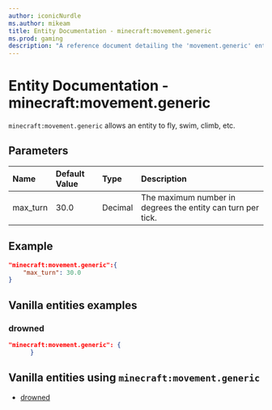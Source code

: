 ```yaml
---
author: iconicNurdle
ms.author: mikeam
title: Entity Documentation - minecraft:movement.generic
ms.prod: gaming
description: "A reference document detailing the 'movement.generic' entity component"
---
```


# Entity Documentation - minecraft:movement.generic

`minecraft:movement.generic` allows an entity to fly, swim, climb, etc.

## Parameters

|Name |Default Value  |Type  |Description  |
|:----------|:----------|:----------|:----------|
| max_turn| 30.0| Decimal| The maximum number in degrees the entity can turn per tick. |

## Example

```json
"minecraft:movement.generic":{
    "max_turn": 30.0
}
```

## Vanilla entities examples

### drowned

```json
"minecraft:movement.generic": {
      }
```

## Vanilla entities using `minecraft:movement.generic`

- [drowned](../../../../Source/VanillaBehaviorPack_Snippets/entities/drowned.md)
